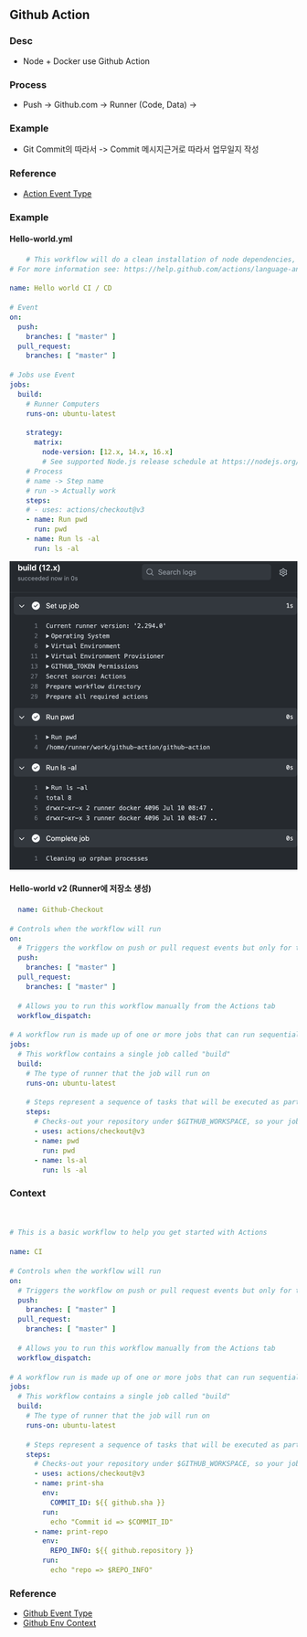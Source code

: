 ## Github Action

### Desc
- Node + Docker use Github Action

### Process
- Push -> Github.com -> Runner (Code, Data) -> 

### Example
- Git Commit의 따라서 -> Commit 메시지근거로 따라서 업무일지 작성

### Reference
- <a href="https://docs.github.com/en/actions/using-workflows/events-that-trigger-workflows">Action Event Type</a>


### Example
#### Hello-world.yml

```yml
    # This workflow will do a clean installation of node dependencies, cache/restore them, build the source code and run tests across different versions of node
# For more information see: https://help.github.com/actions/language-and-framework-guides/using-nodejs-with-github-actions

name: Hello world CI / CD

# Event
on:
  push:
    branches: [ "master" ]
  pull_request:
    branches: [ "master" ]

# Jobs use Event
jobs:
  build:
    # Runner Computers
    runs-on: ubuntu-latest

    strategy:
      matrix:
        node-version: [12.x, 14.x, 16.x]
        # See supported Node.js release schedule at https://nodejs.org/en/about/releases/
    # Process
    # name -> Step name
    # run -> Actually work
    steps:
    # - uses: actions/checkout@v3
    - name: Run pwd
      run: pwd
    - name: Run ls -al
      run: ls -al

```

![hello-world.yml](./public/helloworld.png)

#### Hello-world v2 (Runner에 저장소 생성)

```yml
  name: Github-Checkout

# Controls when the workflow will run
on:
  # Triggers the workflow on push or pull request events but only for the "master" branch
  push:
    branches: [ "master" ]
  pull_request:
    branches: [ "master" ]

  # Allows you to run this workflow manually from the Actions tab
  workflow_dispatch:

# A workflow run is made up of one or more jobs that can run sequentially or in parallel
jobs:
  # This workflow contains a single job called "build"
  build:
    # The type of runner that the job will run on
    runs-on: ubuntu-latest

    # Steps represent a sequence of tasks that will be executed as part of the job
    steps:
      # Checks-out your repository under $GITHUB_WORKSPACE, so your job can access it
      - uses: actions/checkout@v3
      - name: pwd
        run: pwd
      - name: ls-al
        run: ls -al
```

### Context

```yml


# This is a basic workflow to help you get started with Actions

name: CI

# Controls when the workflow will run
on:
  # Triggers the workflow on push or pull request events but only for the "master" branch
  push:
    branches: [ "master" ]
  pull_request:
    branches: [ "master" ]

  # Allows you to run this workflow manually from the Actions tab
  workflow_dispatch:

# A workflow run is made up of one or more jobs that can run sequentially or in parallel
jobs:
  # This workflow contains a single job called "build"
  build:
    # The type of runner that the job will run on
    runs-on: ubuntu-latest

    # Steps represent a sequence of tasks that will be executed as part of the job
    steps:
      # Checks-out your repository under $GITHUB_WORKSPACE, so your job can access it
      - uses: actions/checkout@v3
      - name: print-sha
        env:
          COMMIT_ID: ${{ github.sha }}
        run:
          echo "Commit id => $COMMIT_ID"
      - name: print-repo
        env:
          REPO_INFO: ${{ github.repository }}
        run:
          echo "repo => $REPO_INFO"
``` 

### Reference
- <a href="https://docs.github.com/en/actions/using-workflows/events-that-trigger-workflows">Github Event Type</a>
- <a href="https://docs.github.com/es/actions/learn-github-actions/contexts">Github Env Context</a>